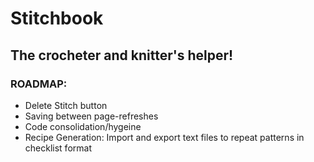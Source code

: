 # Stitchbook
## The crocheter and knitter's helper!

### ROADMAP:
- Delete Stitch button
- Saving between page-refreshes
- Code consolidation/hygeine
- Recipe Generation: Import and export text files to repeat patterns in checklist format